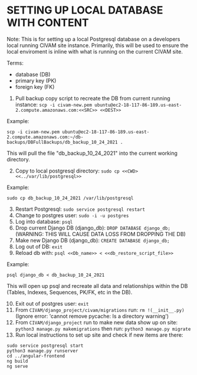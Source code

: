 # SETTING UP LOCAL DATABASE WITH CONTENT #

Note: This is for setting up a local Postgresql database on a developers local running CIVAM site instance.
Primarily, this will be used to ensure the local enviroment is inline with what is running on the current CIVAM site.

Terms:
* database (DB)
* primary key (PK)
* foreign key (FK)

1. Pull backup copy script to recreate the DB from current running instance: `scp -i civam-new.pem ubuntu@ec2-18-117-86-189.us-east-2.compute.amazonaws.com:<<SRC>> <<DEST>>`  

Example:

```
scp -i civam-new.pem ubuntu@ec2-18-117-86-189.us-east-2.compute.amazonaws.com:~/db-backups/DBFullBackups/db_backup_10_24_2021 .
```


This will pull the file "db_backup_10_24_2021" into the current working directory.  

2. Copy to local postgresql directory: `sudo cp <<CWD> <<../var/lib/postgresql>>`  

Example:  

```
sudo cp db_backup_10_24_2021 /var/lib/postgresql
```

3. Restart Postgresql: `sudo service postgresql restart`  
4. Change to postgres user: `sudo -i -u postgres`    
5. Log into database: `psql`    
6. Drop current Django DB (django_db): `DROP DATABASE django_db;` (WARNING: THIS WILL CAUSE DATA LOSS FROM DROPPING THE DB)    
7. Make new Django DB (django_db): `CREATE DATABASE django_db;`
8. Log out of DB: `exit`    
9. Reload db with: `psql <<Db_name>> < <<db_restore_script_file>>`    

Example:  

```
psql django_db < db_backup_10_24_2021   
```

This will open up psql and recreate all data and relationships within the DB (Tables, Indexes, Sequences, PK/FK, etc in the DB).  

10. Exit out of postgres user: `exit`    
11. From `CIVAM/django_project/civam/migrations` run: `rm !(__init__.py)` (Ignore error: 'cannot remove pycache: Is a directory warning')    
12. From `CIVAM/django_project` run to make new data show up on site: `python3 manage.py makemigrations` then run: `python3 manage.py migrate`    
13. Run local instructions to set up site and check if new items are there:


```
sudo service postgresql start 
python3 manage.py runserver
cd ../angular-frontend
ng build
ng serve
```
